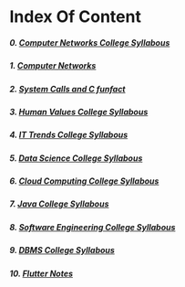 # Index Of Content


##### 0. [Computer Networks College Syllabous](./BCA_5sem/components/CNetwork.md)

##### 1. [Computer Networks](./BCA_5sem/components/networking.md)

##### 2. [System Calls and C funfact](./BCA_5sem/components/syscall.md)

##### 3. [Human Values College Syllabous](./BCA_5sem/components/human_values.md)

##### 4. [IT Trends College Syllabous](./BCA_5sem/components/it_trends.md)

##### 5. [Data Science College Syllabous](./BCA_5sem/components/DataScience.md)

##### 6. [Cloud Computing College Syllabous](./BCA_5sem/components/CloudComputing.md)

##### 7. [Java College Syllabous](./BCA_4sem/java_theory.md)

##### 8. [Software Engineering College Syllabous](./BCA_4sem/se_theory.md)

##### 9. [DBMS College Syllabous](./BCA_4sem/dbms.md)

##### 10. [Flutter Notes](./flutter_notes.md)


